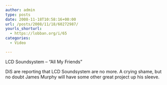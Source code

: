 ```yaml
---
author: admin
type: posts
date: 2008-11-18T10:58:16+00:00
url: /posts/2008/11/18/60272987/
yourls_shorturl:
  - https://lobban.org/i/65
categories:
  - Video

---
```

LCD Soundsystem &#8211; &#8220;All My Friends&#8221;

DiS are reporting that LCD Soundsystem are no more. A crying shame, but no doubt James Murphy will have some other great project up his sleeve.